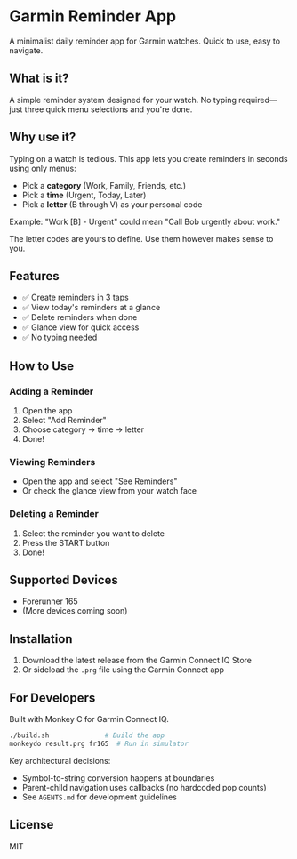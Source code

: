 # Garmin Reminder App

A minimalist daily reminder app for Garmin watches. Quick to use, easy to navigate.

## What is it?

A simple reminder system designed for your watch. No typing required—just three quick menu selections and you're done.

## Why use it?

Typing on a watch is tedious. This app lets you create reminders in seconds using only menus:
- Pick a **category** (Work, Family, Friends, etc.)
- Pick a **time** (Urgent, Today, Later)
- Pick a **letter** (B through V) as your personal code

Example: "Work [B] - Urgent" could mean "Call Bob urgently about work."

The letter codes are yours to define. Use them however makes sense to you.

## Features

- ✅ Create reminders in 3 taps
- ✅ View today's reminders at a glance
- ✅ Delete reminders when done
- ✅ Glance view for quick access
- ✅ No typing needed

## How to Use

### Adding a Reminder
1. Open the app
2. Select "Add Reminder"
3. Choose category → time → letter
4. Done!

### Viewing Reminders
- Open the app and select "See Reminders"
- Or check the glance view from your watch face

### Deleting a Reminder
1. Select the reminder you want to delete
2. Press the START button
3. Done!

## Supported Devices

- Forerunner 165
- (More devices coming soon)

## Installation

1. Download the latest release from the Garmin Connect IQ Store
2. Or sideload the `.prg` file using the Garmin Connect app

## For Developers

Built with Monkey C for Garmin Connect IQ.

```bash
./build.sh              # Build the app
monkeydo result.prg fr165  # Run in simulator
```

Key architectural decisions:
- Symbol-to-string conversion happens at boundaries
- Parent-child navigation uses callbacks (no hardcoded pop counts)
- See `AGENTS.md` for development guidelines

## License

MIT
